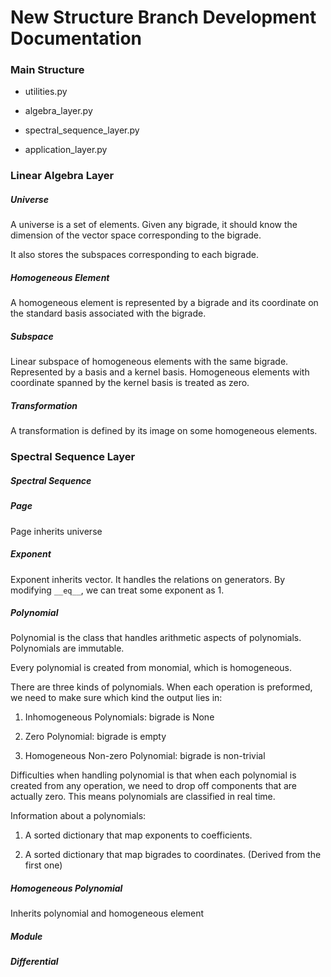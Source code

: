# New Structure Branch Development Documentation

### Main Structure

- utilities.py

- algebra_layer.py

- spectral_sequence_layer.py

- application_layer.py

### Linear Algebra Layer

##### Universe

A universe is a set of elements. Given any bigrade, it should know the dimension of the vector space corresponding to the bigrade.



It also stores the subspaces corresponding to each bigrade.



##### Homogeneous Element

A homogeneous element is represented by a bigrade and its coordinate on the standard basis associated with the bigrade.



##### Subspace

Linear subspace of homogeneous elements with the same bigrade. Represented by a basis and a kernel basis. Homogeneous elements with coordinate spanned by the kernel basis is treated as zero.



##### Transformation

A transformation is defined by its image on some homogeneous elements. 



### Spectral Sequence Layer

##### Spectral Sequence

##### Page

Page inherits universe

##### Exponent

Exponent inherits vector. It handles the relations on generators. By modifying `__eq__`, we can treat some exponent as 1.

##### Polynomial

Polynomial is the class that handles arithmetic aspects of polynomials. Polynomials are immutable.

Every polynomial is created from monomial, which is homogeneous.

There are three kinds of polynomials. When each operation is preformed, we need to make sure which kind the output lies in:

1. Inhomogeneous Polynomials:                 bigrade is None

2. Zero Polynomial:                                        bigrade is empty

3. Homogeneous Non-zero Polynomial:    bigrade is non-trivial

Difficulties when handling polynomial is that when each polynomial is created from any operation, we need to drop off components that are actually zero. This means polynomials are classified in real time.



Information about a polynomials:

1. A sorted dictionary that map exponents to coefficients.

2. A sorted dictionary that map bigrades to coordinates. (Derived from the first one)



##### Homogeneous Polynomial

Inherits polynomial and homogeneous element



##### Module

##### Differential


